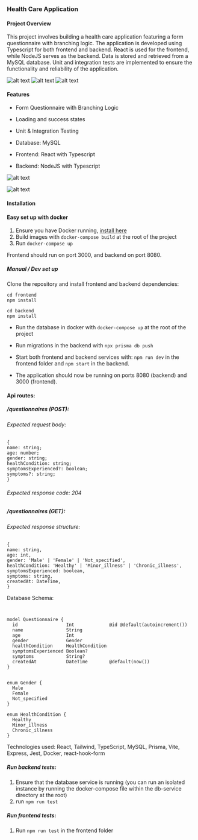 ### Health Care Application

#### Project Overview

This project involves building a health care application featuring a form questionnaire with branching logic. The application is developed using Typescript for both frontend and backend. React is used for the frontend, while NodeJS serves as the backend. Data is stored and retrieved from a MySQL database. Unit and integration tests are implemented to ensure the functionality and reliability of the application.

![alt text](image-3.png)
![alt text](image-4.png)
![alt text](image-5.png)

#### Features

- Form Questionnaire with Branching Logic
- Loading and success states
- Unit & Integration Testing
- Database: MySQL

- Frontend: React with Typescript
- Backend: NodeJS with Typescript

![alt text](image-6.png)

![alt text](image-7.png)

#### Installation

#### Easy set up with docker

1. Ensure you have Docker running, [install here](https://www.docker.com/get-started/)
2. Build images with `docker-compose build` at the root of the project
3. Run `docker-compose up`

Frontend should run on port 3000, and backend on port 8080.

##### Manual / Dev set up

Clone the repository and install frontend and backend dependencies:

```
cd frontend
npm install
```

```
cd backend
npm install
```

- Run the database in docker with `docker-compose up` at the root of the project

- Run migrations in the backend with `npx prisma db push`

- Start both frontend and backend services with: `npm run dev` in the frontend folder and `npm start` in the backend.

- The application should now be running on ports 8080 (backend) and 3000 (frontend).

#### Api routes:

##### /questionnaires (POST):

###### Expected request body:

```
{
name: string;
age: number;
gender: string;
healthCondition: string;
symptomsExperienced?: boolean;
symptoms?: string;
}
```

###### Expected response code: 204

##### /questionnaires (GET):

###### Expected response structure:

```
{
name: string,
age: int,
gender: 'Male' | 'Female' | 'Not_specified',
healthCondition: 'Healthy' | 'Minor_illness' | 'Chronic_illness',
symptomsExperienced: boolean,
symptoms: string,
createdAt: DateTime,
}
```

Database Schema:

```


model Questionnaire {
  id                  Int             @id @default(autoincrement())
  name                String
  age                 Int
  gender              Gender
  healthCondition     HealthCondition
  symptomsExperienced Boolean?
  symptoms            String?
  createdAt           DateTime        @default(now())
}


enum Gender {
  Male
  Female
  Not_specified
}

enum HealthCondition {
  Healthy
  Minor_illness
  Chronic_illness
}

```

Technologies used:
React, Tailwind, TypeScript, MySQL, Prisma, Vite, Express, Jest, Docker, react-hook-form

##### Run backend tests:

1. Ensure that the database service is running (you can run an isolated instance by running the docker-compose file within the db-service directory at the root)
2. run `npm run test`

##### Run frontend tests:

1. Run `npm run test` in the frontend folder

